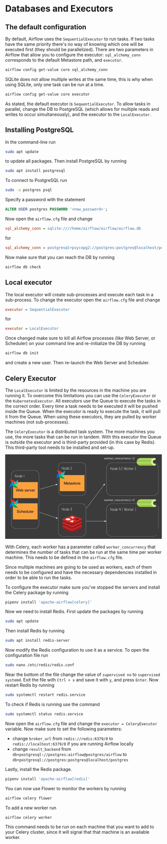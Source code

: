 # Databases and Executors

## The default configuration

By default, Airflow uses the `SequentialExecutor` to run tasks. If two tasks have the same priority there's no way of knowing which one will be executed first (they should be parallelized). There are two parameters in Airflow that allow you to configure the executor: `sql_alchemy_conn` corresponds to the default Metastore path, and `executor`.

``` zsh
airflow config get-value core sql_alchemy_conn
```

SQLite does not allow multiple writes at the same time, this is why when using SQLite, only one task can be run at a time.

``` zsh
airflow config get-value core executor
```

As stated, the default executor is `SequentialExecutor`. To allow tasks in parallel, change the DB to PostgreSQL (which allows for multiple reads and writes to occur simultaneously), and the executor to the `LocalExecutor`.

## Installing PostgreSQL

In the command-line run

``` zsh
sudo apt update
```

to update all packages. Then install PostgreSQL by running

``` zsh
sudo apt install postgresql
```

To connect to PostgreSQL run

``` zsh
sudo -u postgres psql
```

Specify a password with the statement

``` sql
ALTER USER postgres PASSWORD '<new_password>';
```

Now open the `airflow.cfg` file and change

``` cfg
sql_alchemy_conn = sqlite:////home/airflow/airflow/airflow.db
```

for

``` cfg
sql_alchemy_conn = postgresql+psycopg2://postgres:postgres@localhost/postgres
```

Now make sure that you can reach the DB by running

``` zsh
airflow db check
```

## Local executor

The local executor will create sub-processes and execute each task in a sub-process. To change the executor open the `airflow.cfg` file and change

``` cfg
executor = SequentialExecutor
```

for

``` cfg
executor = LocalExecutor
```

Once changed make sure to kill all Airflow processes (like Web Server, or Scheduler) on your command line and re-initialize the DB by running

``` zsh
airflow db init
```

and create a new user. Then re-launch the Web Server and Scheduler.

## Celery Executor

The `LocalExecutor` is limited by the resources in the machine you are running it. To overcome this limitations you can use the `CeleryExecutor` or the `KubernetesExecutor`. All executors use the Queue to execute the tasks in the correct order. Every time a task needs to be executed it will be pushed inside the Queue. When the executor is ready to execute the task, it will pull it from the Queue. When using these executors, they are pulled by worker machines (not sub-processes).

The `CeleryExecutor` is a distributed task system. The more machines you use, the more tasks that can be run in tandem. With this executor the Queue is outside the executor and is third-party provided (in this case by Redis). This third-party tool needs to be installed and set-up.

![](airflow/img/celery_executor.png)

With Celery, each worker has a parameter called `worker_concurrency` that determines the number of tasks that can be run at the same time per worker machine. This needs to be defined in the `airflow.cfg` file.

Since multiple machines are going to be used as workers, each of them needs to be configured and have the necessary dependencies installed in order to be able to run the tasks.

To configure the executor make sure you've stopped the servers and install the Celery package by running

``` zsh
pipenv install 'apache-airflow[celery]'
```

Now we need to install Redis. First update the packages by running

``` zsh
sudo apt update
```

Then install Redis by running

``` zsh
sudo apt install redis-server
```

Now modify the Redis configuration to use it as a service. To open the configuration file run

``` zsh
sudo nano /etc/redis/redis.conf
```

Near the bottom of the file change the value of `supervised no` to `supervised systemd`. Exit the file with `Ctrl + x` and save it with `y`, and press `Enter`. Now restart Redis by running

``` zsh
sudo systemctl restart redis.service
```

To check if Redis is running use the command

``` zsh
sudo systemctl status redis.service
```

Now open the `airflow.cfg` file and change the `executor = CeleryExecutor` variable. Now make sure to set the following parameters:

- change `broker_url` from `redis://redis:6379/0` to `redis://localhost:6379/0` if you are running Airflow locally
- change `result_backend` from `db+postgresql://postgres:airflow@postgres/airflow` to `db+postgresql://postgres:postgres@localhost/postgres`

Lastly, install the Redis package.

``` zsh
pipenv install 'apache-airflow[redis]'
```

You can now use Flower to monitor the workers by running 

``` zsh
airflow celery flower
```

To add a new worker run

``` zsh
airflow celery worker
```

This command needs to be run on each machine that you want to add to your Celery cluster, since it will signal that that machine is an available worker.
